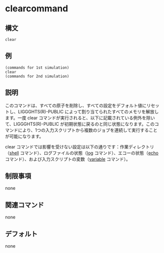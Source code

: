 # clearcommand

## 構文
```
clear
```
## 例
```
(commands for 1st simulation)
clear
(commands for 2nd simulation)
```

## 説明
このコマンドは、すべての原子を削除し、すべての設定をデフォルト値にリセットし、LIGGGHTS(R)-PUBLIC によって割り当てられたすべてのメモリを解放します。一度 clear コマンドが実行されると、以下に記載されている例外を除いて、LIGGGHTS(R)-PUBLIC が初期状態に戻るのと同じ状態になります。このコマンドにより、1つの入力スクリプトから複数のジョブを連続して実行することが可能になります。

clear コマンドでは影響を受けない設定は以下の通りです：作業ディレクトリ（[shell]() コマンド）、ログファイルの状態（[log]() コマンド）、エコーの状態（[echo]() コマンド）、および入力スクリプトの変数（[variable]() コマンド）。

## 制限事項
none

## 関連コマンド
none

## デフォルト
none
